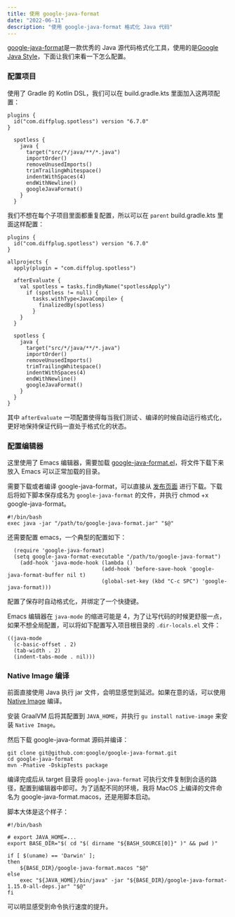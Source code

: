 ```yaml
---
title: 使用 google-java-format
date: "2022-06-11"
description: "使用 google-java-format 格式化 Java 代码"
---
```


[google-java-format](https://github.com/google/google-java-format)是一款优秀的 Java 源代码格式化工具，使用的是[Google Java Style](https://google.github.io/styleguide/javaguide.html)，下面让我们来看一下怎么配置。

### 配置项目

使用了 Gradle 的 Kotlin DSL，我们可以在 build.gradle.kts 里面加入这两项配置：

```
plugins {
  id("com.diffplug.spotless") version "6.7.0"
}
```
```
  spotless {
    java {
      target("src/*/java/**/*.java")
      importOrder()
      removeUnusedImports()
      trimTrailingWhitespace()
      indentWithSpaces(4)
      endWithNewline()
      googleJavaFormat()
    }
  }
```

我们不想在每个子项目里面都重复配置，所以可以在 `parent` build.gradle.kts 里面这样配置：

```
plugins {
  id("com.diffplug.spotless") version "6.7.0"
}

allprojects {
  apply(plugin = "com.diffplug.spotless")

  afterEvaluate {
    val spotless = tasks.findByName("spotlessApply")
      if (spotless != null) {
        tasks.withType<JavaCompile> {
          finalizedBy(spotless)
        }
    }
  }

  spotless {
    java {
      target("src/*/java/**/*.java")
      importOrder()
      removeUnusedImports()
      trimTrailingWhitespace()
      indentWithSpaces(4)
      endWithNewline()
      googleJavaFormat()
    }
  }
}
```

其中 `afterEvaluate` 一项配置使得每当我们测试·、编译的时候自动运行格式化，更好地保持保证代码一直处于格式化的状态。

### 配置编辑器

这里使用了 Emacs 编辑器，需要加载 [google-java-format.el](https://raw.githubusercontent.com/google/google-java-format/master/core/src/main/scripts/google-java-format.el)，将文件下载下来放入 Emacs 可以正常加载的目录。

需要下载或者编译 google-java-format，可以直接从 [发布页面](https://github.com/google/google-java-format/releases) 进行下载。下载后将如下脚本保存成名为 `google-java-format` 的文件，并执行 chmod +x google-java-format。

```
#!/bin/bash
exec java -jar "/path/to/google-java-format.jar" "$@"
```

还需要配置 emacs，一个典型的配置如下：

```
  (require 'google-java-format)
  (setq google-java-format-executable "/path/to/google-java-format")
    (add-hook 'java-mode-hook (lambda ()
                              (add-hook 'before-save-hook 'google-java-format-buffer nil t)
                              (global-set-key (kbd "C-c SPC") 'google-java-format)))
```

配置了保存时自动格式化，并绑定了一个快捷键。

Emacs 编辑器在 `java-mode` 的缩进可能是 4，为了让写代码的时候更舒服一点，如果不想全局配置，可以将如下配置写入项目根目录的 `.dir-locals.el` 文件：

```
((java-mode
  (c-basic-offset . 2)
  (tab-width . 2)
  (indent-tabs-mode . nil)))
```

### Native Image 编译

前面直接使用 Java 执行 jar 文件，会明显感觉到延迟。如果在意的话，可以使用 [Native Image](https://www.graalvm.org/22.1/reference-manual/native-image/) 编译。

安装 GraalVM 后将其配置到 `JAVA_HOME`，并执行 `gu install native-image` 来安装 `Native Image`。

然后下载 google-java-format 源码并编译：

```
git clone git@github.com:google/google-java-format.git
cd google-java-format
mvn -Pnative -DskipTests package
```

编译完成后从 target 目录将 `google-java-format` 可执行文件复制到合适的路径，配置到编辑器中即可。为了适配不同的环境，我将 MacOS 上编译的文件命名为 google-java-format.macos，还是用脚本启动。

脚本大体是这个样子：

```
#!/bin/bash

# export JAVA_HOME=...
export BASE_DIR="$( cd "$( dirname "${BASH_SOURCE[0]}" )" && pwd )"

if [ $(uname) == 'Darwin' ];
then
    ${BASE_DIR}/google-java-format.macos "$@"
else
    exec "${JAVA_HOME}/bin/java" -jar "${BASE_DIR}/google-java-format-1.15.0-all-deps.jar" "$@"
fi
```

可以明显感受到命令执行速度的提升。
